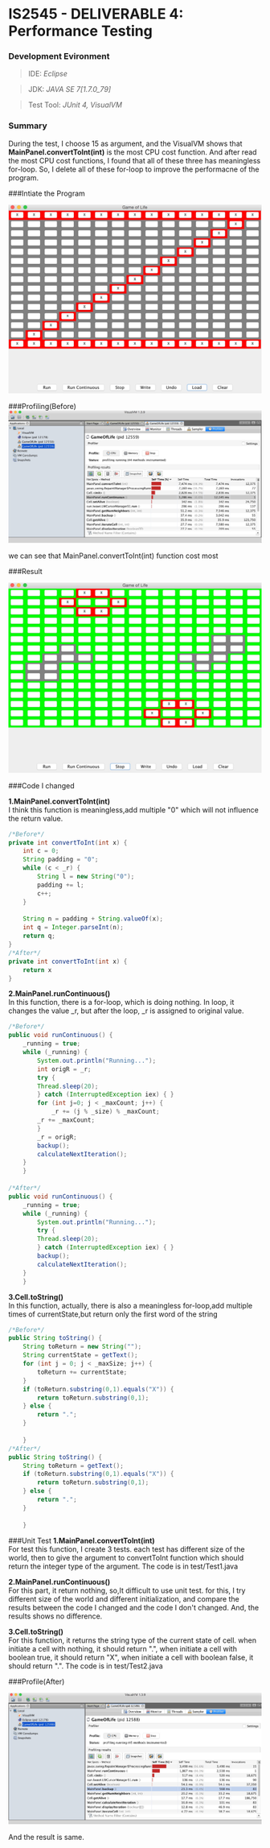 # IS2545 - DELIVERABLE 4: Performance Testing

### Development Evironment

>IDE: *Eclipse*

>JDK: *JAVA SE 7[1.7.0_79]*

>Test Tool: *JUnit 4, VisualVM*

### Summary
During the test, I choose 15 as argument, and the VisualVM shows that **MainPanel.convertToInt(int)** is the most CPU cost function. And after read the most CPU cost functions, I found that all of these three has meaningless for-loop. So, I delete all of these for-loop to improve the performacne of the program.

###Intiate the Program

 ![image](https://github.com/TCJ-ZJ/IS2545/blob/master/Deliverable4/screenShot/begin.jpeg)

###Profiling(Before)
 ![image](https://github.com/TCJ-ZJ/IS2545/blob/master/Deliverable4/screenShot/profileBefore.jpeg)
 
 we can see that MainPanel.convertToInt(int) function cost most

###Result

 ![image](https://github.com/TCJ-ZJ/IS2545/blob/master/Deliverable4/screenShot/result.jpeg)

###Code I changed

**1.MainPanel.convertToInt(int)**
</br>
I think this function is meaningless,add multiple "0" which will not influence the return value.
```java
/*Before*/
private int convertToInt(int x) {
	int c = 0;
	String padding = "0";
	while (c < _r) {
	    String l = new String("0");
	    padding += l;
	    c++;
	}
	
	String n = padding + String.valueOf(x);
	int q = Integer.parseInt(n);
	return q;
}
/*After*/
private int convertToInt(int x) {
	return x
}
```
**2.MainPanel.runContinuous()**
</br>
In this function, there is a for-loop, which is doing nothing. In loop, it changes the value _r, but after the loop, _r is assigned to original value.
```java
/*Before*/
public void runContinuous() {
	_running = true;
	while (_running) {
	    System.out.println("Running...");
	    int origR = _r;
	    try {
		Thread.sleep(20);
	    } catch (InterruptedException iex) { }
	    for (int j=0; j < _maxCount; j++) {
	    	_r += (j % _size) % _maxCount;
		_r += _maxCount;
	    }
	    _r = origR;
	    backup();
	    calculateNextIteration();
	}
    }

/*After*/
public void runContinuous() {
	_running = true;
	while (_running) {
	    System.out.println("Running...");
	    try {
		Thread.sleep(20);
	    } catch (InterruptedException iex) { }
	    backup();
	    calculateNextIteration();
	}
    }
```
**3.Cell.toString()**
</br>
In this function, actually, there is also a meaningless for-loop,add multiple times of currentState,but return only the first word of the string
```java
/*Before*/
public String toString() {
	String toReturn = new String("");
	String currentState = getText();
	for (int j = 0; j < _maxSize; j++) {
	    toReturn += currentState;
	}
	if (toReturn.substring(0,1).equals("X")) {
	    return toReturn.substring(0,1);
	} else {
	    return ".";
	}

    }
/*After*/
public String toString() {
	String toReturn = getText();
	if (toReturn.substring(0,1).equals("X")) {
	    return toReturn.substring(0,1);
	} else {
	    return ".";
	}

    }
```

###Unit Test
**1.MainPanel.convertToInt(int)**
</br>
For test this function, I create 3 tests. each test has different size of the world, then to give the argument to convertToInt function which should return the integer type of the argument.
The code is in test/Test1.java

**2.MainPanel.runContinuous()**
</br>
For this part, it return nothing, so,It difficult to use unit test. for this, I try different size of the world and different initialization, and compare the results between the code I changed and the code I don't changed.
And, the results shows no difference.

**3.Cell.toString()**
</br>
For this function, it returns the string type of the current state of cell. when initiate a cell with nothing, it should return ".", when initiate a cell with boolean true, it should return "X", when initiate a cell with boolean false, it should return ".".
The code is in test/Test2.java

###Profile(After)

![image](https://github.com/TCJ-ZJ/IS2545/blob/master/Deliverable4/screenShot/profileAfter.jpeg)

And the result is same.
